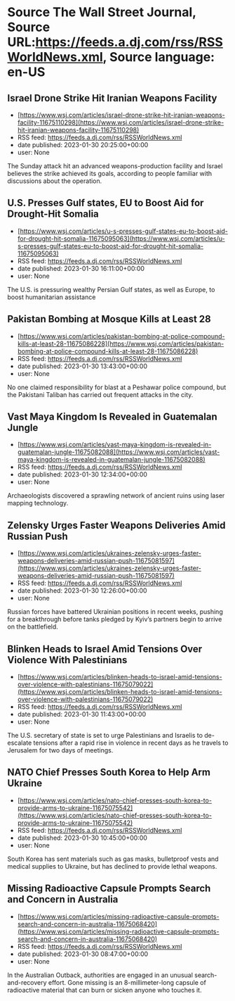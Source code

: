 # Source The Wall Street Journal, Source URL:https://feeds.a.dj.com/rss/RSSWorldNews.xml, Source language: en-US

## Israel Drone Strike Hit Iranian Weapons Facility
 - [https://www.wsj.com/articles/israel-drone-strike-hit-iranian-weapons-facility-11675110298](https://www.wsj.com/articles/israel-drone-strike-hit-iranian-weapons-facility-11675110298)
 - RSS feed: https://feeds.a.dj.com/rss/RSSWorldNews.xml
 - date published: 2023-01-30 20:25:00+00:00
 - user: None

The Sunday attack hit an advanced weapons-production facility and Israel believes the strike achieved its goals, according to people familiar with discussions about the operation.

## U.S. Presses Gulf states, EU to Boost Aid for Drought-Hit Somalia
 - [https://www.wsj.com/articles/u-s-presses-gulf-states-eu-to-boost-aid-for-drought-hit-somalia-11675095063](https://www.wsj.com/articles/u-s-presses-gulf-states-eu-to-boost-aid-for-drought-hit-somalia-11675095063)
 - RSS feed: https://feeds.a.dj.com/rss/RSSWorldNews.xml
 - date published: 2023-01-30 16:11:00+00:00
 - user: None

The U.S. is pressuring wealthy Persian Gulf states, as well as Europe, to boost humanitarian assistance

## Pakistan Bombing at Mosque Kills at Least 28
 - [https://www.wsj.com/articles/pakistan-bombing-at-police-compound-kills-at-least-28-11675086228](https://www.wsj.com/articles/pakistan-bombing-at-police-compound-kills-at-least-28-11675086228)
 - RSS feed: https://feeds.a.dj.com/rss/RSSWorldNews.xml
 - date published: 2023-01-30 13:43:00+00:00
 - user: None

No one claimed responsibility for blast at a Peshawar police compound, but the Pakistani Taliban has carried out frequent attacks in the city.

## Vast Maya Kingdom Is Revealed in Guatemalan Jungle
 - [https://www.wsj.com/articles/vast-maya-kingdom-is-revealed-in-guatemalan-jungle-11675082088](https://www.wsj.com/articles/vast-maya-kingdom-is-revealed-in-guatemalan-jungle-11675082088)
 - RSS feed: https://feeds.a.dj.com/rss/RSSWorldNews.xml
 - date published: 2023-01-30 12:34:00+00:00
 - user: None

Archaeologists discovered a sprawling network of ancient ruins using laser mapping technology.

## Zelensky Urges Faster Weapons Deliveries Amid Russian Push
 - [https://www.wsj.com/articles/ukraines-zelensky-urges-faster-weapons-deliveries-amid-russian-push-11675081597](https://www.wsj.com/articles/ukraines-zelensky-urges-faster-weapons-deliveries-amid-russian-push-11675081597)
 - RSS feed: https://feeds.a.dj.com/rss/RSSWorldNews.xml
 - date published: 2023-01-30 12:26:00+00:00
 - user: None

Russian forces have battered Ukrainian positions in recent weeks, pushing for a breakthrough before tanks pledged by Kyiv’s partners begin to arrive on the battlefield.

## Blinken Heads to Israel Amid Tensions Over Violence With Palestinians
 - [https://www.wsj.com/articles/blinken-heads-to-israel-amid-tensions-over-violence-with-palestinians-11675079022](https://www.wsj.com/articles/blinken-heads-to-israel-amid-tensions-over-violence-with-palestinians-11675079022)
 - RSS feed: https://feeds.a.dj.com/rss/RSSWorldNews.xml
 - date published: 2023-01-30 11:43:00+00:00
 - user: None

The U.S. secretary of state is set to urge Palestinians and Israelis to de-escalate tensions after a rapid rise in violence in recent days as he travels to Jerusalem for two days of meetings.

## NATO Chief Presses South Korea to Help Arm Ukraine
 - [https://www.wsj.com/articles/nato-chief-presses-south-korea-to-provide-arms-to-ukraine-11675075542](https://www.wsj.com/articles/nato-chief-presses-south-korea-to-provide-arms-to-ukraine-11675075542)
 - RSS feed: https://feeds.a.dj.com/rss/RSSWorldNews.xml
 - date published: 2023-01-30 10:45:00+00:00
 - user: None

South Korea has sent materials such as gas masks, bulletproof vests and medical supplies to Ukraine, but has declined to provide lethal weapons.

## Missing Radioactive Capsule Prompts Search and Concern in Australia
 - [https://www.wsj.com/articles/missing-radioactive-capsule-prompts-search-and-concern-in-australia-11675068420](https://www.wsj.com/articles/missing-radioactive-capsule-prompts-search-and-concern-in-australia-11675068420)
 - RSS feed: https://feeds.a.dj.com/rss/RSSWorldNews.xml
 - date published: 2023-01-30 08:47:00+00:00
 - user: None

In the Australian Outback, authorities are engaged in an unusual search-and-recovery effort. Gone missing is an 8-millimeter-long capsule of radioactive material that can burn or sicken anyone who touches it.

